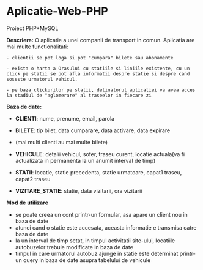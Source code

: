 # Aplicatie-Web-PHP
Proiect PHP+MySQL

**Descriere:**
  O aplicatie a unei companii de transport in comun. 
  Aplicatia are mai multe functionalitati:
    
    - clientii se pot loga si pot "cumpara" bilete sau abonamente
    
    - exista o harta a Orasului cu statiile si liniile existente, cu un click pe statii se pot afla informatii despre statie si despre cand soseste urmatorul vehicul. 
    
    - pe baza clickurilor pe statii, detinatorul aplicatiei va avea acces la stadiul de "aglomerare" al traseelor in fiecare zi

**Baza de date:**
  * **CLIENTI**: nume, prenume, email, parola
  
  * **BILETE**: tip bilet, data cumparare, data activare, data expirare
  
  * (mai multi clienti au mai multe bilete)

 * **VEHICULE**: detalii vehicul, sofer, traseu curent, locatie actuala(va fi actualizata in permanenta la un anumit interval de timp)
  
 * **STATII**: locatie, statie precedenta, statie urmatoare, capat1 traseu, capat2 traseu
  
 * **VIZITARE_STATIE**: statie, data vizitarii, ora vizitarii

**Mod de utilizare**
  - se poate creea un cont printr-un formular, asa apare un client nou in baza de date
  - atunci cand o statie este accesata, aceasta informatie e transmisa catre baza de date
  - la un interval de timp setat, in timpul activitatii site-ului, locatiile autobuzelor trebuie modificate in baza de date
  - timpul in care urmatorul autobuz ajunge in statie este determinat printr-un query in baza de date asupra tabelului de vehicule
